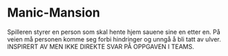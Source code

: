 # Manic-Mansion
Spilleren styrer en person som skal hente hjem sauene sine en etter en. På veien må personen komme seg forbi hindringer og unngå å bli tatt av ulver.
INSPIRERT AV MEN IKKE DIREKTE SVAR PÅ OPPGAVEN I TEAMS.
